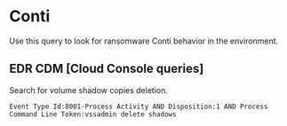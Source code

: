 # Conti

Use this query to look for ransomware Conti behavior in the environment.

## EDR CDM [Cloud Console queries]

Search for volume shadow copies deletion.

```
Event Type Id:8001-Process Activity AND Disposition:1 AND Process Command Line Token:vssadmin delete shadows
```
